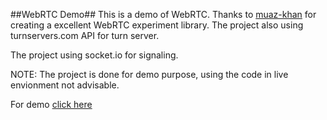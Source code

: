 ##WebRTC Demo##
This is a demo of WebRTC. Thanks to [muaz-khan](https://github.com/muaz-khan/WebRTC-Experiment) for creating a excellent WebRTC experiment library. The project also using turnservers.com API for turn server.

The project using socket.io for signaling.

NOTE: The project is done for demo purpose, using the code in live envionment not advisable.

For demo [click here](https://webrtc-rameshdahiya.c9.io)
